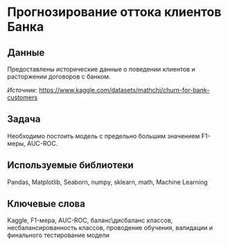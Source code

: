 # Прогнозирование оттока клиентов Банка

## Данные
Предоставлены исторические данные о поведении клиентов и расторжении договоров с банком.

*Источник*: https://www.kaggle.com/datasets/mathchi/churn-for-bank-customers

## Задача
Необходимо постоить модель с предельно большим значением F1-меры, AUC-ROC.

## Используемые библиотеки
Pandas, Matplotlib, Seaborn, numpy, sklearn, math, Machine Learning

## Ключевые слова
Kaggle, F1-мера, AUC-ROC, баланс\дисбаланс классов, несбалансированность классов, проводение обучения, валидации и финального тестирование модели
